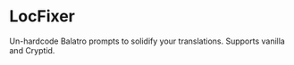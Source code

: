 # LocFixer 
Un-hardcode Balatro prompts to solidify your translations. Supports vanilla and Cryptid.